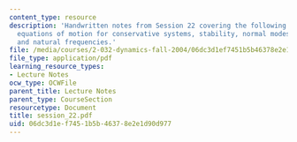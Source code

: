 ```yaml
---
content_type: resource
description: 'Handwritten notes from Session 22 covering the following topic: Linearized
  equations of motion for conservative systems, stability, normal modes, mode shapes,
  and natural frequencies.'
file: /media/courses/2-032-dynamics-fall-2004/06dc3d1ef7451b5b46378e2e1d90d977_session_22.pdf
file_type: application/pdf
learning_resource_types:
- Lecture Notes
ocw_type: OCWFile
parent_title: Lecture Notes
parent_type: CourseSection
resourcetype: Document
title: session_22.pdf
uid: 06dc3d1e-f745-1b5b-4637-8e2e1d90d977
---
```


